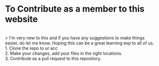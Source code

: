 <h1>To Contribute as a member to this website</h1> <br>
  > I'm very new to this and if you have any suggestions to make things easier, do let me know. Hoping this can be a great learning exp to all of us.<br>
1. Clone the repo to ur acc <br>
2. Make your changes, add your files in the right locations. <br>
3. Contribute as a pull request to this repository. <br>
